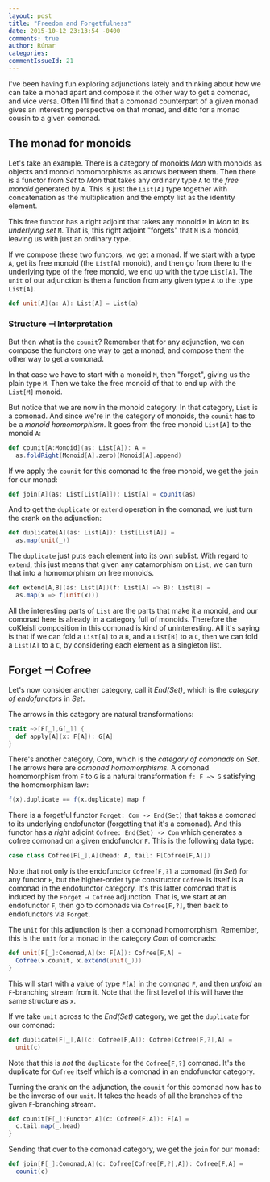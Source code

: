 ```yaml
---
layout: post
title: "Freedom and Forgetfulness"
date: 2015-10-12 23:13:54 -0400
comments: true
author: Rúnar
categories: 
commentIssueId: 21
---
```


I've been having fun exploring adjunctions lately and thinking about how we can take a monad apart and compose it the other way to get a comonad, and vice versa. Often I'll find that a comonad counterpart of a given monad gives an interesting perspective on that monad, and ditto for a monad cousin to a given comonad.

## The monad for monoids

Let's take an example. There is a category of monoids _Mon_ with monoids as objects and monoid homomorphisms as arrows between them. Then there is a functor from _Set_ to _Mon_ that takes any ordinary type `A` to the _free monoid_ generated by `A`. This is just the `List[A]` type together with concatenation as the multiplication and the empty list as the identity element.

This free functor has a right adjoint that takes any monoid `M` in _Mon_ to its _underlying set_ `M`. That is, this right adjoint "forgets" that `M` is a monoid, leaving us with just an ordinary type.

If we compose these two functors, we get a monad. If we start with a type `A`, get its free monoid (the `List[A]` monoid), and then go from there to the underlying type of the free monoid, we end up with the type `List[A]`. The `unit` of our adjunction is then a function from any given type `A` to the type `List[A]`.

``` scala
def unit[A](a: A): List[A] = List(a)
```

### Structure ⊣ Interpretation

But then what is the `counit`? Remember that for any adjunction, we can compose the functors one way to get a monad, and compose them the other way to get a comonad.

In that case we have to start with a monoid `M`, then "forget", giving us the plain type `M`. Then we take the free monoid of that to end up with the `List[M]` monoid.

But notice that we are now in the monoid category. In that category, `List` is a comonad. And since we're in the category of monoids, the `counit` has to be a _monoid homomorphism_. It goes from the free monoid `List[A]` to the monoid `A`:

``` scala
def counit[A:Monoid](as: List[A]): A =
  as.foldRight(Monoid[A].zero)(Monoid[A].append)
```

If we apply the `counit` for this comonad to the free monoid, we get the `join` for our monad:

``` scala
def join[A](as: List[List[A]]): List[A] = counit(as)
```

And to get the `duplicate` or `extend` operation in the comonad, we just turn the crank on the adjunction:

``` scala
def duplicate[A](as: List[A]): List[List[A]] =
  as.map(unit(_))
```

The `duplicate` just puts each element into its own sublist. With regard to `extend`, this just means that given any catamorphism on `List`, we can turn that into a homomorphism on free monoids.

``` scala
def extend[A,B](as: List[A])(f: List[A] => B): List[B] =
  as.map(x => f(unit(x)))
```

All the interesting parts of `List` are the parts that make it a monoid, and our comonad here is already in a category full of monoids. Therefore the coKleisli composition in this comonad is kind of uninteresting. All it's saying is that if we can fold a `List[A]` to a `B`, and a `List[B]` to a `C`, then we can fold a `List[A]` to a `C`, by considering each element as a singleton list.

## Forget ⊣ Cofree

Let's now consider another category, call it _End(Set)_, which is the _category of endofunctors_ in _Set_.

The arrows in this category are natural transformations:

``` scala
trait ~>[F[_],G[_]] {
  def apply[A](x: F[A]): G[A]
}
```

There's another category, _Com_, which is the _category of comonads_ on _Set_. The arrows here are _comonad homomorphisms_. A comonad homomorphism from `F` to `G` is a natural transformation `f: F ~> G` satisfying the homomorphism law:

``` scala
f(x).duplicate == f(x.duplicate) map f
```

There is a forgetful functor `Forget: Com -> End(Set)` that takes a comonad to its underlying endofunctor (forgetting that it's a comonad). And this functor has a _right_ adjoint `Cofree: End(Set) -> Com` which generates a cofree comonad on a given endofunctor `F`. This is the following data type:

``` scala
case class Cofree[F[_],A](head: A, tail: F[Cofree[F,A]])
```

Note that not only is the endofunctor `Cofree[F,?]` a comonad (in _Set_) for any functor `F`, but the higher-order type constructor `Cofree` is itself is a comonad in the endofunctor category. It's this latter comonad that is induced by the `Forget ⊣ Cofree` adjunction. That is, we start at an endofunctor `F`, then go to comonads via `Cofree[F,?]`, then back to endofunctors via `Forget`.

The `unit` for this adjunction is then a comonad homomorphism. Remember, this is the `unit` for a monad in the category _Com_ of comonads:

``` scala
def unit[F[_]:Comonad,A](x: F[A]): Cofree[F,A] =
  Cofree(x.counit, x.extend(unit(_)))
}
```

This will start with a value of type `F[A]` in the comonad `F`, and then _unfold_ an `F`-branching stream from it. Note that the first level of this will have the same structure as `x`.

If we take `unit` across to the _End(Set)_ category, we get the `duplicate` for our comonad:

``` scala
def duplicate[F[_],A](c: Cofree[F,A]): Cofree[Cofree[F,?],A] =
  unit(c)
```

Note that this is _not_ the `duplicate` for the `Cofree[F,?]` comonad. It's the duplicate for `Cofree` itself which is a comonad in an endofunctor category.

Turning the crank on the adjunction, the `counit` for this comonad now has to be the inverse of our `unit`. It takes the heads of all the branches of the given `F`-branching stream.

``` scala
def counit[F[_]:Functor,A](c: Cofree[F,A]): F[A] =
  c.tail.map(_.head)
}
```

Sending that over to the comonad category, we get the `join` for our monad:

``` scala
def join[F[_]:Comonad,A](c: Cofree[Cofree[F,?],A]): Cofree[F,A] =
  counit(c)
```


